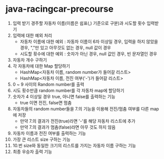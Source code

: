 # java-racingcar-precourse

1. 입력 받기
   경주할 자동차 이름(이름은 쉽표(,) 기준으로 구분)과 시도할 횟수 입력받기
2. 입력에 대한 예외 처리
   * 자동차 이름에 대한 예외 : 자동차 이름이 6자 이상일 경우, 입력을 하지 않았을 경우, ","만 있고 아무것도 없는 경우, null 값이 경우
   * 시도할 횟수에 대한 예외 : 숫자가 아닌 경우, null 값인 경우, 빈 문자열인 경우
3. 자동차 개수 구하기
4. 각 자동차에 대한 Map 할당하기
   * HashMap<자동차 이름, random number가 들어갈 리스트>
   * HashMap<자동차 이름, 전진 여부('-')가 들어갈 리스트>
5. 0 ~ 9 사이의 Random number를 출력
6. 시도 횟수만큼 random number를 각 자동차 map에 할당하기
7. 숫자가 4 이상일 경우 true, 아니면 false를 출력하는 기능
   * true 이면 전진, false면 멈춤
8. 자동차들의 random number들을 7.의 기능을 이용해 전진/멈춤 여부를 다른 map에 저장
   * 만약 7.의 결과가 전진(true)라면 '-'를 해당 자동차 리스트에 추가
   * 만약 7.의 결과가 멈춤(false)라면 아무 것도 하지 않음
9. 자동차 이름과 전진 여부를 출력하는 기능
10. 가장 큰 리스트 size 구하는 기능
11. 10.번 size와 동일한 크기의 리스트를 가지는 자동차 이름 구하는 기능
12. 최종 우승자 출력 기능
